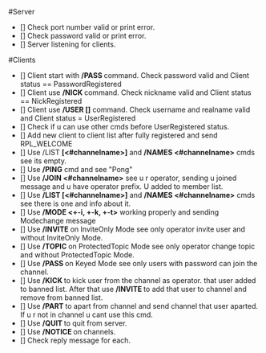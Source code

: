 #Server
- [] Check port number valid or print error.
- [] Check password valid or print error.
- [] Server listening for clients.

#Clients
- [] Client start with **/PASS <password>** command. Check password valid and Client status == PasswordRegistered
- [] Client use **/NICK <nickname>** command. Check nickname valid and Client status == NickRegistered
- [] Client use **/USER <username> [<realname>]** command. Check username and realname valid and
     Client status = UserRegistered
- [] Check if u can use other cmds before UserRegistered status.
- [] Add new client to client list after fully registered and send RPL_WELCOME
- [] Use /LIST **[<#channelname>]** and **/NAMES <#channelname>** cmds see its empty.
- [] Use **/PING** cmd and see "Pong"
- [] Use **/JOIN <#channelname>** see u r operator, sending u joined message and u have operator prefix. U added to 
     member list.
- [] Use **/LIST [<#channelname>]** and **/NAMES <#channelname>** cmds see there is one and info about it.
- [] Use **/MODE <+-i, +-k, +-t>** working properly and sending Modechange message
- [] Use **/INVITE <nickname>** on InviteOnly Mode see only operator invite user and without InviteOnly Mode.
- [] Use **/TOPIC <topic>** on ProtectedTopic Mode see only operator change topic and without ProtectedTopic Mode.
- [] Use **/PASS <password>** on Keyed Mode see only users with password can join the channel.
- [] Use **/KICK <nickname>** to kick user from the channel as operator. that user added to banned list.
     After that use **/INVITE <nickname>** to add that user to channel and remove from banned list.
- [] Use **/PART <reason>** to apart from channel and send channel that user aparted. If u r not in channel u cant use
     this cmd.
- [] Use **/QUIT <reason>** to quit from server.
- [] Use **/NOTICE <bot message>** on channels.
- [] Check reply message for each.

